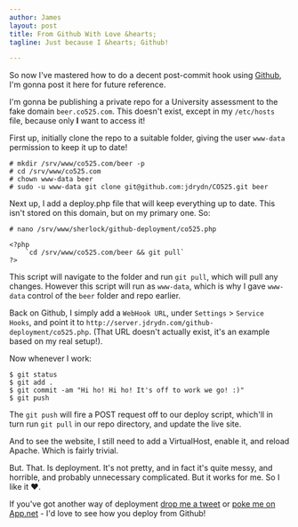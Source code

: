 ```yaml
---
author: James
layout: post
title: From Github With Love &hearts;
tagline: Just because I &hearts; Github!

---
```


So now I've mastered how to do a decent post-commit hook using [Github](//github.com), I'm gonna post it here for future reference.

I'm gonna be publishing a private repo for a University assessment to the fake domain `beer.co525.com`. This doesn't exist, except in my `/etc/hosts` file, because only **I** want to access it!

First up, initially clone the repo to a suitable folder, giving the user `www-data` permission to keep it up to date!

	# mkdir /srv/www/co525.com/beer -p
	# cd /srv/www/co525.com
	# chown www-data beer
	# sudo -u www-data git clone git@github.com:jdrydn/CO525.git beer

Next up, I add a deploy.php file that will keep everything up to date. This isn't stored on this domain, but on my primary one. So:

	# nano /srv/www/sherlock/github-deployment/co525.php
	
	<?php
		`cd /srv/www/co525.com/beer && git pull`
	?>

This script will navigate to the folder and run `git pull`, which will pull any changes. However this script will run as `www-data`, which is why I gave `www-data` control of the `beer` folder and repo earlier.

Back on Github, I simply add a `WebHook URL`, under `Settings` > `Service Hooks`, and point it to `http://server.jdrydn.com/github-deployment/co525.php`. (That URL doesn't actually exist, it's an example based on my real setup!).

Now whenever I work:

	$ git status
	$ git add .
	$ git commit -am "Hi ho! Hi ho! It's off to work we go! :)"
	$ git push

The `git push` will fire a POST request off to our deploy script, which'll in turn run `git pull` in our repo directory, and update the live site.

And to see the website, I still need to add a VirtualHost, enable it, and reload Apache. Which is fairly trivial.

But. That. Is deployment. It's not pretty, and in fact it's quite messy, and horrible, and probably unnecessary complicated. But it works for me. So I like it &hearts;.

If you've got another way of deployment [drop me a tweet](//twitter.com/jdrydn) or [poke me on App.net](//alpha.app.net/jdrydn) - I'd love to see how you deploy from Github!
